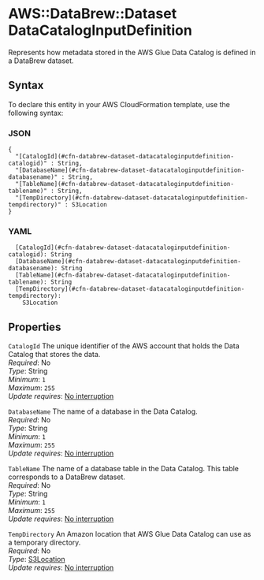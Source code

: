 # AWS::DataBrew::Dataset DataCatalogInputDefinition<a name="aws-properties-databrew-dataset-datacataloginputdefinition"></a>

Represents how metadata stored in the AWS Glue Data Catalog is defined in a DataBrew dataset\.

## Syntax<a name="aws-properties-databrew-dataset-datacataloginputdefinition-syntax"></a>

To declare this entity in your AWS CloudFormation template, use the following syntax:

### JSON<a name="aws-properties-databrew-dataset-datacataloginputdefinition-syntax.json"></a>

```
{
  "[CatalogId](#cfn-databrew-dataset-datacataloginputdefinition-catalogid)" : String,
  "[DatabaseName](#cfn-databrew-dataset-datacataloginputdefinition-databasename)" : String,
  "[TableName](#cfn-databrew-dataset-datacataloginputdefinition-tablename)" : String,
  "[TempDirectory](#cfn-databrew-dataset-datacataloginputdefinition-tempdirectory)" : S3Location
}
```

### YAML<a name="aws-properties-databrew-dataset-datacataloginputdefinition-syntax.yaml"></a>

```
  [CatalogId](#cfn-databrew-dataset-datacataloginputdefinition-catalogid): String
  [DatabaseName](#cfn-databrew-dataset-datacataloginputdefinition-databasename): String
  [TableName](#cfn-databrew-dataset-datacataloginputdefinition-tablename): String
  [TempDirectory](#cfn-databrew-dataset-datacataloginputdefinition-tempdirectory):
    S3Location
```

## Properties<a name="aws-properties-databrew-dataset-datacataloginputdefinition-properties"></a>

`CatalogId` <a name="cfn-databrew-dataset-datacataloginputdefinition-catalogid"></a>
The unique identifier of the AWS account that holds the Data Catalog that stores the data\.  
_Required_: No  
_Type_: String  
_Minimum_: `1`  
_Maximum_: `255`  
_Update requires_: [No interruption](https://docs.aws.amazon.com/AWSCloudFormation/latest/UserGuide/using-cfn-updating-stacks-update-behaviors.html#update-no-interrupt)

`DatabaseName` <a name="cfn-databrew-dataset-datacataloginputdefinition-databasename"></a>
The name of a database in the Data Catalog\.  
_Required_: No  
_Type_: String  
_Minimum_: `1`  
_Maximum_: `255`  
_Update requires_: [No interruption](https://docs.aws.amazon.com/AWSCloudFormation/latest/UserGuide/using-cfn-updating-stacks-update-behaviors.html#update-no-interrupt)

`TableName` <a name="cfn-databrew-dataset-datacataloginputdefinition-tablename"></a>
The name of a database table in the Data Catalog\. This table corresponds to a DataBrew dataset\.  
_Required_: No  
_Type_: String  
_Minimum_: `1`  
_Maximum_: `255`  
_Update requires_: [No interruption](https://docs.aws.amazon.com/AWSCloudFormation/latest/UserGuide/using-cfn-updating-stacks-update-behaviors.html#update-no-interrupt)

`TempDirectory` <a name="cfn-databrew-dataset-datacataloginputdefinition-tempdirectory"></a>
An Amazon location that AWS Glue Data Catalog can use as a temporary directory\.  
_Required_: No  
_Type_: [S3Location](aws-properties-databrew-dataset-s3location.md)  
_Update requires_: [No interruption](https://docs.aws.amazon.com/AWSCloudFormation/latest/UserGuide/using-cfn-updating-stacks-update-behaviors.html#update-no-interrupt)

